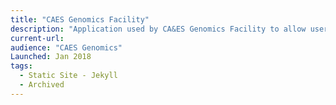 ```yaml
---
title: "CAES Genomics Facility"
description: "Application used by CA&ES Genomics Facility to allow users to enter, track and retrieve orders."
current-url:
audience: "CAES Genomics"
Launched: Jan 2018
tags:
  - Static Site - Jekyll
  - Archived
---
```

